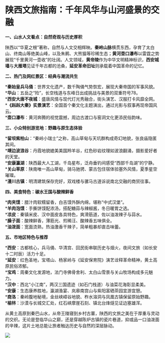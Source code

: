 # 陕西文旅指南：千年风华与山河盛景的交融  

**一、山水人文看点：自然奇观与历史厚积**  

陕西以“华夏之根”著称，自然与人文交相辉映。**秦岭山脉**横贯东西，孕育了太白山、终南山等绝美山峰，以及朱鹮、大熊猫等珍稀生态；**黄河壶口瀑布**以雷霆之势展现“千里黄河一壶收”的壮阔。人文领域，**黄帝陵**作为中华文明精神标识，**西安城墙**与**大雁塔**见证千年古都的沧桑，**延安革命旧址**则承载着中国革命的记忆。  

**二、热门及网红景区：经典与潮流共生**  

***秦始皇兵马俑**：世界文化遗产，数千陶俑气势恢宏，展现大秦帝国的军事风貌。  
***华山**：五岳之“险”，长空栈道与东峰日出成挑战与美景的双重符号78。  
***西安大唐不夜城**：盛唐风情与现代灯光秀融合，街头演艺、汉服打卡风靡全网。  
***《赳赳大秦》实景演艺**：全国首个秦文化主题演出，通过光影与叙事再现帝国风云。  
***壶口瀑布**：黄河奔腾的视觉震撼，周边古渡口与窑洞文化更添民俗韵味。  

**三、小众特别游览地：野趣与原生态体验**  

***留坝紫柏山**：“秦岭小瑞士”之称，高山草甸与天坑群构成奇幻地貌，张良庙隐匿其间。  
***靖边波浪谷**：丹霞地貌媲美美国羚羊谷，红色砂岩纹理如波浪翻涌，摄影爱好者的天堂。  
***安康瀛湖**：陕西最大人工湖，千岛星布，泛舟垂钓间感受“西部千岛湖”的宁静。  
***关山草原**：陕南唯一高山草甸，骑马驰骋、蒙古包住宿体验塞外风情，夏季星空璀璨。  
***漫川古镇**：明清建筑保存完好，双戏楼与骡马古道诉说南北交融的商贸往事。  

**四、美食特色：碳水王国与酸辣鲜香**  

***肉夹馍**：腊汁肉软糯留香，白吉馍外酥内绵，堪称“中式汉堡”。  
***羊肉泡馍**：手撕饼馍配浓汤，搭配糖蒜与辣椒酱，冬日暖胃之选。  
***凉皮**：秦镇米皮、汉中面皮各具特色，爽滑筋道，佐以油泼辣子与蒜水。  
***臊子面**：酸辣鲜香，薄筋光、煎稀汪、酸辣香五味俱全。  
***油泼面**：宽面烫熟，热油激香干辣子，简单粗暴却直击味蕾。  

**五、市地区特色与推荐**  

***西安**：古都核心，兵马俑、华清宫、回民街串联历史与烟火，夜间文旅（如长安十二时辰）活力十足。  
***延安**：红色圣地，宝塔山、杨家岭与《延安保育院》演艺诠释革命精神，黄土高原民俗浓郁。  
***宝鸡**：周秦文化发源地，法门寺佛骨舍利、太白山雪景与关山牧场构成多元魅力。  
***汉中**：西北“小江南”，两汉三国遗迹（如石门栈道）与油菜花海彰显柔美。  
***安康**：生态康养胜地，瀛湖渔宴、岚皋南宫山与紫阳富硒茶园宜游宜憩。  
***商洛**：秦岭腹地秘境，金丝峡嶂谷地貌、柞水溶洞与凤凰古镇保留原始野趣。  
***榆林**：沙漠与长城交汇处，红石峡摩崖石刻、镇北台烽燧见证边塞雄浑。  

从黄土高原到秦巴山水，从帝王陵寝到乡村古寨，陕西的文旅之美在于厚重与灵动的交织。无论是登临华山之巅，还是穿越陈炉古镇的瓷片巷道，抑或品一口油泼面的辛辣，这片土地总能让旅者触达历史与自然的深层脉动。  

![](http://www.onegreen.net/maps/Upload_maps/201609/2016091906552810.jpg)  
